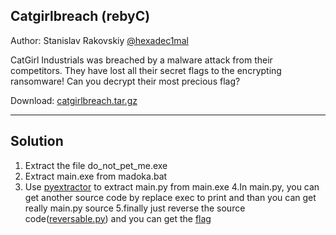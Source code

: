 ## Catgirlbreach (rebyC)

Author: Stanislav Rakovskiy [@hexadec1mal](https://t.me/hexadec1mal)

CatGirl Industrials was breached by a malware attack from their competitors. They have lost all their secret flags to the encrypting ransomware! Can you decrypt their most precious flag?

Download: [catgirlbreach.tar.gz](catgirlbreach.tar.gz)

---

## Solution

1. Extract the file do_not_pet_me.exe
2. Extract main.exe from madoka.bat
3. Use [pyextractor](https://github.com/extremecoders-re/pyinstxtractor) to extract main.py from main.exe
4.In main.py, you can get another source code by replace exec to print and than you can get really main.py source
5.finally just reverse the source code([reversable.py](./reverable.py)) and you can get the [flag](./flag.png) 
